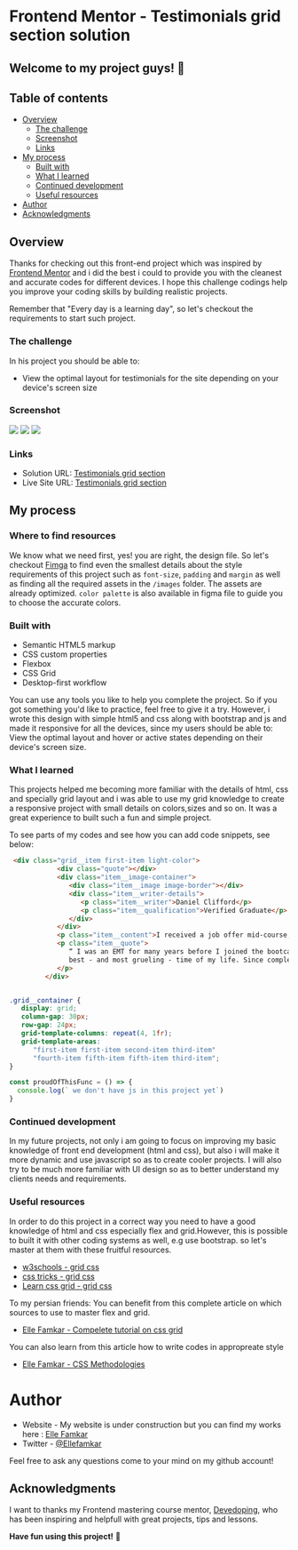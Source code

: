 # Frontend Mentor - Testimonials grid section solution

## Welcome to my project guys! 👋

## Table of contents

- [Overview](#overview)
  - [The challenge](#the-challenge)
  - [Screenshot](#screenshot)
  - [Links](#links)
- [My process](#my-process)
  - [Built with](#built-with)
  - [What I learned](#what-i-learned)
  - [Continued development](#continued-development)
  - [Useful resources](#useful-resources)
- [Author](#author)
- [Acknowledgments](#acknowledgments)

## Overview

Thanks for checking out this front-end project which was inspired by [Frontend Mentor](https://www.frontendmentor.io) and i did the best i could to provide you with the cleanest and accurate codes for different devices. I hope this challenge codings help you improve your coding skills by building realistic projects.

Remember that "Every day is a learning day", so let's checkout the requirements to start such project.

### The challenge

In his project you should be able to:

- View the optimal layout for testimonials for the site depending on your device's screen size

### Screenshot

![](./assets/images/testimonials-desktop.png)
![](./assets/images/testimonials-tablet.png)
![](./assets/images/testimonials-mob.png)

### Links

- Solution URL: [Testimonials grid section](https://ellefamkar.github.io/Testimonials/)
- Live Site URL: [Testimonials grid section](https://ellefamkar.github.io/Testimonials/)

## My process

### Where to find resources

We know what we need first, yes! you are right, the design file. So let's checkout [Fimga](https://www.figma.com/file/LKDNZrbcgHZxY0NTAUtdFk/testimonials-grid-section) to find even the smallest details about the style requirements of this project such as `font-size`, `padding` and `margin` as well as finding all the required assets in the `/images` folder. The assets are already optimized. `color palette` is also available in figma file to guide you to choose the accurate colors.

### Built with

- Semantic HTML5 markup
- CSS custom properties
- Flexbox
- CSS Grid
- Desktop-first workflow

You can use any tools you like to help you complete the project. So if you got something you'd like to practice, feel free to give it a try. However, i wrote this design with simple html5 and css along with bootstrap and js and made it responsive for all the devices, since my users should be able to: View the optimal layout and hover or active states depending on their device's screen size. 

### What I learned

This projects helped me becoming more familiar with the details of html, css and specially grid layout and i was able to use my grid knowledge to create a responsive project with small details on colors,sizes and so on. It was a great experience to built such a fun and simple project.

To see parts of my codes and see how you can add code snippets, see below:

```html
 <div class="grid__item first-item light-color">
            <div class="quote"></div>
            <div class="item__image-container">
               <div class="item__image image-border"></div>
               <div class="item__writer-details">
                  <p class="item__writer">Daniel Clifford</p>
                  <p class="item__qualification">Verified Graduate</p>
               </div>
            </div>
            <p class="item__content">I received a job offer mid-course, and the subjects I learned were current, if not more so, in the company I joined. I honestly feel I got every penny’s worth.</p>
            <p class="item__quote">
               “ I was an EMT for many years before I joined the bootcamp. I’ve been looking to make a transition and have heard some people who had an amazing experience here. I signed up for the free intro course and found it incredibly fun! I enrolled shortly thereafter. The next 12 weeks was the
               best - and most grueling - time of my life. Since completing the course, I’ve successfully switched careers, working as a Software Engineer at a VR startup. ”
            </p>
         </div>
```
```css

.grid__container {
   display: grid;
   column-gap: 30px;
   row-gap: 24px;
   grid-template-columns: repeat(4, 1fr);
   grid-template-areas:
      "first-item first-item second-item third-item"
      "fourth-item fifth-item fifth-item third-item";
}
```
```js
const proudOfThisFunc = () => {
  console.log(` we don't have js in this project yet`)
}
```
### Continued development

In my future projects, not only i am going to focus on improving my basic knowledge of front end development (html and css), but also i will make it more dynamic and use javascript so as to create cooler projects. I will also try to be much more familiar with UI design so as to better understand my clients needs and requirements.
### Useful resources

In order to do this project in a correct way you need to have a good knowledge of html and css especially flex and grid.However, this is possible to built it with other coding systems as well, e.g use bootstrap. so let's master at them with these fruitful resources.

- [w3schools - grid css](https://www.w3schools.com/css/css_grid.asp)
- [css tricks - grid css](https://css-tricks.com/snippets/css/complete-guide-grid/)
- [Learn css grid - grid css](hhttps://learncssgrid.com/)

To my persian friends:
You can benefit from this complete article on which sources to use to master flex and grid.

- [Elle Famkar - Compelete tutorial on css grid](https://vrgl.ir/2alVC) 

You can also learn from this article how to write codes in appropreate style
- [Elle Famkar - CSS Methodologies](https://vrgl.ir/aXv0F) 


# Author

- Website - My website is under construction but you can find my works here : [Elle Famkar](https://github.com/ellefamkar)
- Twitter - [@Ellefamkar](https://www.twitter.com/ellefamkar)

Feel free to ask any questions come to your mind on my github account!

## Acknowledgments

I want to thanks my Frontend mastering course mentor, [Devedoping](https://devedoping.ir/), who has been inspiring and helpfull with great projects, tips and lessons. 


**Have fun using this project!** 🚀